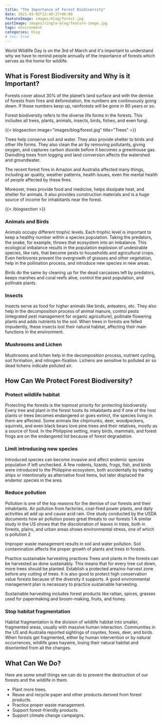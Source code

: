 ```yaml
---
title: "The Importance of Forest Biodiversity"
date: 2021-03-02T12:49:27+06:00
featureImage: images/blog/forest.jpg
postImage: images/single-blog/feature-image.jpg
tags: environment
categories: blog
# toc: true
---
```



World Wildlife Day is on the 3rd of March and it's important to understand why we have to remind people annually of the importance of forests which serves as the home for wildlife. 


## What is Forest Biodiversity and Why is it Important?

Forests cover about 30% of the planet’s land surface and with the demise of forests from fires and deforestation, the numbers are continuously going down.  If these numbers keep up, rainforests will be gone in 80 years or so.

Forest biodiversity refers to the diverse life forms in the forests. This includes all trees, plants, animals, insects, birds, fishes, and even fungi.

<!-- ## Why Is Biodiversity Important In Forests? -->



{{< blogsection image="images/blog/forest.jpg" title="Trees" >}}

Trees help conserve soil and water. They also provide shelter to birds and other life forms. They also clean the air by removing pollutants, giving oxygen, and captures carbon dioxide before it becomes a greenhouse gas. Dwindling trees from logging and land conversion affects the watershed and groundwater. 

The recent forest fires in Amazon and Australia affected many things, including air quality, weather patterns, health issues, even the mental health of people affected by these fires. 

Moreover, trees provide food and medicine, helps dissipate heat, and shelter for animals. It also provides construction materials and is a huge source of income for inhabitants near the forest.

{{< /blogsection  >}}

### Animals and Birds

Animals occupy different trophic levels. Each trophic level is important to keep a healthy number within a species population. Taking the predators, the snake, for example, throws that ecosystem into an imbalance. This ecological imbalance results in the population explosion of undesirable species, like rats, that become pests to households and agricultural crops. Even herbivores prevent the overgrowth of grasses and other vegetation, help in the pollination process, and introduce new species in new areas. 

Birds do the same by cleaning up for the dead carcasses left by predators, keeps marshes and coral reefs alive, control the pest population, and pollinate plants.  

### Insects

Insects serve as food for higher animals like birds, anteaters, etc. They also help in the decomposition process of animal manure, control pests (integrated pest management for organic agriculture), pollinate flowering plants and adds nutrients to the soil. When trees in forests are felled impudently, these insects lost their natural habitat, affecting their main functions in the environment. 

### Mushrooms and Lichen

Mushrooms and lichen help in the decomposition process, nutrient cycling, soil formation, and nitrogen-fixation. Lichens are sensitive to polluted air so dead lichens indicate polluted air.



## How Can We Protect Forest Biodiversity?

### Protect wildlife habitat

Protecting the forests is the topmost priority for protecting biodiversity. Every tree and plant in the forest hosts its inhabitants and if one of the host plants or trees becomes endangered or goes extinct, the species living in them are affected. Some animals like chipmunks, deer, woodpeckers, squirrels, and even black bears love pine trees and their relatives, mostly as a source of food. In the Philippine setting, many birds, mammals, and forest frogs are on the endangered list because of forest degradation.

<!-- collage of ways to protect the forest biodiversity -->

### Limit introducing new species

Introduced species can become invasive and affect endemic species population if left unchecked. A few rodents, lizards, frogs, fish, and birds were introduced to the Philippine ecosystem, both accidentally by trading ships or intentionally as alternative food items, but later displaced the endemic species in the area.

### Reduce pollution

Pollution is one of the top reasons for the demise of our forests and their inhabitants. Air pollution from factories, coal-fired power plants, and daily activities all add up and cause acid rain. One study conducted by the USDA documents how air pollution poses great threats to our forests 1  A similar study in the US shows that the discoloration of leaves in trees, both in forests, plains, and urban areas shows environmental stress, one of which is pollution 2

Improper waste management results in soil and water pollution. Soil contamination affects the proper growth of plants and trees in forests.     

Practice sustainable harvesting practices
Trees and plants in the forests can be harvested as done sustainably. This means that for every tree cut down, more trees should be planted. Establish a protected area/no-harvest zone before any cutting of trees. It is also good to protect high conservation value forests because of the diversity it supports. A good environmental management plan is necessary to practice sustainable harvesting. 

Sustainable harvesting includes forest products like rattan, spices, grasses used for papermaking and broom-making, fruits, and honey. 

### Stop habitat fragmentation

Habitat fragmentation is the division of wildlife habitat into smaller, fragmented areas, usually with massive human interaction. Communities in the US and Australia reported sightings of coyotes, foxes, deer, and birds. When forests get fragmented, either by human intervention or by natural occurrences, wildlife goes haywire, losing their natural habitat and disoriented from all the changes. 

## What Can We Do?

Here are some small things we can do to prevent the destruction of our forests and the wildlife in them. 

- Plant more trees.
- Reuse and recycle paper and other products derived from forest products.
- Practice proper waste management.
- Support forest-friendly products. 
- Support climate change campaigns.
